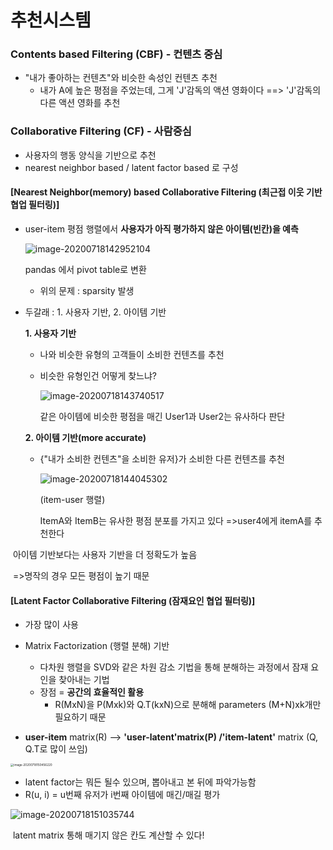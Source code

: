 # 추천시스템

### Contents based Filtering (CBF) - 컨텐츠 중심

- "내가 좋아하는 컨텐츠"와 비슷한 속성인 컨텐츠 추천
  - 내가 A에 높은 평점을 주었는데, 그게 'J'감독의 액션 영화이다 ==> 'J'감독의 다른 액션 영화를 추천



### Collaborative Filtering (CF) - 사람중심

- 사용자의 행동 양식을 기반으로 추천
- nearest neighbor based / latent factor based 로 구성

#### [Nearest Neighbor(memory) based Collaborative Filtering (최근접 이웃 기반 협업 필터링)]

- user-item 평점 행렬에서 **사용자가 아직 평가하지 않은 아이템(빈칸)을 예측**

  ![image-20200718142952104](C:\Users\user\AppData\Roaming\Typora\typora-user-images\image-20200718142952104.png)

  pandas 에서 pivot table로 변환

  - 위의 문제 : sparsity 발생

- 두갈래 : 1. 사용자 기반, 2. 아이템 기반

  **1. 사용자 기반**

  - 나와 비슷한 유형의 고객들이 소비한 컨텐츠를 추천

  - 비슷한 유형인건 어떻게 찾느냐?

    ![image-20200718143740517](C:\Users\user\AppData\Roaming\Typora\typora-user-images\image-20200718143740517.png)

    같은 아이템에 비슷한 평점을 매긴 User1과 User2는 유사하다 판단

  **2. 아이템 기반(more accurate)**

  - {"내가 소비한 컨텐츠"을 소비한 유저}가 소비한 다른 컨텐츠를 추천

    ![image-20200718144045302](C:\Users\user\AppData\Roaming\Typora\typora-user-images\image-20200718144045302.png)

    (item-user 행렬)

    ItemA와 ItemB는 유사한 평점 분포를 가지고 있다 =>user4에게 itemA를 추천한다



​	아이템 기반보다는 사용자 기반을 더 정확도가 높음

​	=>명작의 경우 모든 평점이 높기 때문



#### [Latent Factor Collaborative Filtering (잠재요인 협업 필터링)]

- 가장 많이 사용
- Matrix Factorization (행렬 분해) 기반
  - 다차원 행렬을 SVD와 같은 차원 감소 기법을 통해 분해하는 과정에서 잠재 요인을 찾아내는 기법
  - 장점 = **공간의 효율적인 활용**
    - R(MxN)을 P(Mxk)와 Q.T(kxN)으로 분해해 parameters (M+N)xk개만 필요하기 때문

- **user-item** matrix(R) --> **'user-latent'**matrix(P) /**'item-latent'** matrix (Q, Q.T로 많이 쓰임)

<img src="C:\Users\user\AppData\Roaming\Typora\typora-user-images\image-20200718150456220.png" alt="image-20200718150456220" style="zoom:33%;" />

- latent factor는 뭐든 될수 있으며, 뽑아내고 본 뒤에 파악가능함
- R(u, i) = u번째 유저가 i번째 아이템에 매긴/매길 평가

![image-20200718151035744](C:\Users\user\AppData\Roaming\Typora\typora-user-images\image-20200718151035744.png)

​		latent matrix 통해 매기지 않은 칸도 계산할 수 있다!